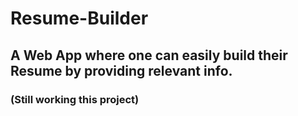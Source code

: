 # Resume-Builder
## A Web App where one can easily build their Resume by providing relevant info.
### (Still working this project)

